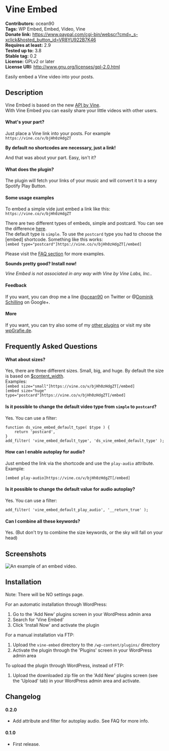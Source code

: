 # Vine Embed  
**Contributors:** ocean90  
**Tags:** WP Embed, Embed, Video, Vine  
**Donate link:** <https://www.paypal.com/cgi-bin/webscr?cmd=_s-xclick&hosted_button_id=VR8YU922B7K46>  
**Requires at least:** 2.9  
**Tested up to:** 3.8  
**Stable tag:** 0.2  
**License:** GPLv2 or later  
**License URI:** <http://www.gnu.org/licenses/gpl-2.0.html>  
  
Easily embed a Vine video into your posts.  
  
  
## Description  
  
Vine Embed is based on the new [API by Vine](https://vine.co/blog/embed-vine-posts).  
With Vine Embed you can easily share your little videos with other users.  
  
#### What's your part?  
Just place a Vine link into your posts. For example `https://vine.co/v/bjHh0zHdgZT`  
  
**By default no shortcodes are necessary, just a link!**  
  
And that was about your part. Easy, isn't it?  
  
#### What does the plugin?  
The plugin will fetch your links of your music and will convert it to a sexy Spotify Play Button.  
  
#### Some usage examples  
To embed a simple vide just embed a link like this:  
`https://vine.co/v/bjHh0zHdgZT`  
  
There are two different types of embeds, simple and postcard. You can see the difference [here](https://vine.co/v/bjHh0zHdgZT/embed).  
The default type is `simple`. To use the `postcard` type you had to choose the [embed] shortcode. Something like this works:  
`[embed type="postcard"]https://vine.co/v/bjHh0zHdgZT[/embed]`  
  
Please visit the [FAQ section](http://wordpress.org/extend/plugins/vine-embed/faq/) for more examples.  
  
**Sounds pretty good? Install now!**  
  
*Vine Embed is not associated in any way with Vine by Vine Labs, Inc..*  
  
#### Feedback  
If you want, you can drop me a line @[ocean90](http://twitter.com/ocean90) on Twitter or @[Dominik Schilling](https://plus.google.com/101675293278434581718/) on Google+.  
  
#### More  
If you want, you can try also some of my [other plugins](http://profiles.wordpress.org/users/ocean90) or visit my site [wpGrafie.de](http://wpgrafie.de/).  
  
  
  
## Frequently Asked Questions  
  
#### What about sizes?  
Yes, there are three different sizes. Small, big, and huge. By default the size is based on [$content_width](http://codex.wordpress.org/Content_Width).  
Examples:  
`[embed size="small"]https://vine.co/v/bjHh0zHdgZT[/embed]`  
`[embed size="huge" type="postcard"]https://vine.co/v/bjHh0zHdgZT[/embed]`  
  
#### Is it possible to change the default video type from `simple` to `postcard`?  
Yes. You can use a filter:  
  
```  
function ds_vine_embed_default_type( $type ) {  
    return 'postcard',  
}  
add_filter( 'vine_embed_default_type', 'ds_vine_embed_default_type' );  
```

#### How can I enable autoplay for audio?
Just embed the link via the shortcode and use the `play-audio` attribute. Example:

`[embed play-audio]https://vine.co/v/bjHh0zHdgZT[/embed]`

#### Is it possible to change the default value for audio autoplay?
Yes. You can use a filter:

```
add_filter( 'vine_embed_default_play_audio', '__return_true' );
```
  
#### Can I combine all these keywords?  
Yes. (But don't try to combine the size keywords, or the sky will fall on your head)  
  
  
  
## Screenshots  
  
![ An example of an embed video.](https://raw.github.com/ocean90/vine-embed/master/assets-wp-repo/screenshot-1.png)
  
  
## Installation  
  
Note: There will be NO settings page.  
  
For an automatic installation through WordPress:  
  
1. Go to the 'Add New' plugins screen in your WordPress admin area  
1. Search for 'Vine Embed'  
1. Click 'Install Now' and activate the plugin  
  
  
For a manual installation via FTP:  
  
1. Upload the `vine-embed` directory to the `/wp-content/plugins/` directory  
1. Activate the plugin through the 'Plugins' screen in your WordPress admin area  
  
  
To upload the plugin through WordPress, instead of FTP:  
  
1. Upload the downloaded zip file on the 'Add New' plugins screen (see the 'Upload' tab) in your WordPress admin area and activate.  
  
  
  
## Changelog  

#### 0.2.0 
* Add attribute and filter for autoplay audio. See FAQ for more info.
  
#### 0.1.0  
* First release.
